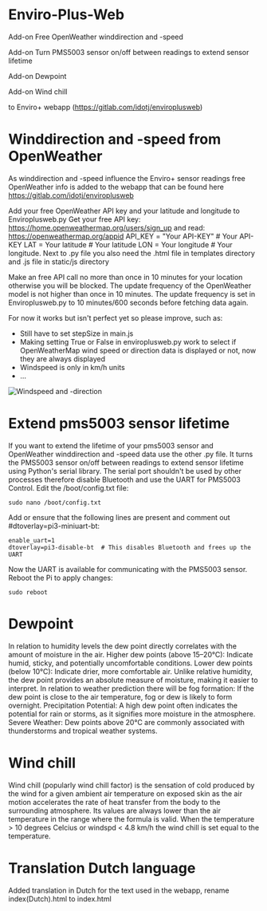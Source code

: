 # Enviro-Plus-Web
Add-on Free OpenWeather winddirection and -speed

Add-on Turn PMS5003 sensor on/off between readings to extend sensor lifetime

Add-on Dewpoint

Add-on Wind chill

to Enviro+ webapp (https://gitlab.com/idotj/enviroplusweb)

# Winddirection and -speed from OpenWeather
As winddirection and -speed influence the Enviro+ sensor readings free OpenWeather info is added to the webapp that can be found here https://gitlab.com/idotj/enviroplusweb

Add your free OpenWeather API key and your latitude and longitude to Enviroplusweb.py
Get your free API key: https://home.openweathermap.org/users/sign_up and read: https://openweathermap.org/appid
API_KEY = "Your API-KEY" # Your API-KEY
LAT = Your latitude  # Your latitude
LON = Your longitude  # Your longitude.
Next to .py file you also need the .html file in templates directory and .js file in static/js directory

Make an free API call no more than once in 10 minutes for your location otherwise you will be blocked.
The update frequency of the OpenWeather model is not higher than once in 10 minutes.
The update frequency is set in Enviroplusweb.py to 10 minutes/600 seconds before fetching data again.

For now it works but isn't perfect yet so please improve, such as:
- Still have to set stepSize in main.js
- Making setting True or False in enviroplusweb.py work to select if OpenWeatherMap wind speed or direction data is displayed or not, now they are always displayed
- Windspeed is only in km/h units
- ...

![Windspeed and -direction](https://github.com/user-attachments/assets/03c23231-667f-4b2a-9844-245ac759b7f6)

# Extend pms5003 sensor lifetime
If you want to extend the lifetime of your pms5003 sensor and OpenWeather winddirection and -speed data use the other .py file.
It turns the PMS5003 sensor on/off between readings to extend sensor lifetime using Python's serial library.
The serial port shouldn't be used by other processes therefore disable Bluetooth and use the UART for PMS5003 Control. Edit the /boot/config.txt file:

    sudo nano /boot/config.txt
    
Add or ensure that the following lines are present and comment out #dtoverlay=pi3-miniuart-bt:

    enable_uart=1
    dtoverlay=pi3-disable-bt  # This disables Bluetooth and frees up the UART
    
Now the UART is available for communicating with the PMS5003 sensor. Reboot the Pi to apply changes:

    sudo reboot

# Dewpoint
In relation to humidity levels the dew point directly correlates with the amount of moisture in the air. Higher dew points (above 15–20°C): Indicate humid, sticky, and potentially uncomfortable conditions. Lower dew points (below 10°C): Indicate drier, more comfortable air. Unlike relative humidity, the dew point provides an absolute measure of moisture, making it easier to interpret. In relation to weather prediction there will be fog formation: If the dew point is close to the air temperature, fog or dew is likely to form overnight. Precipitation Potential: A high dew point often indicates the potential for rain or storms, as it signifies more moisture in the atmosphere. Severe Weather: Dew points above 20°C are commonly associated with thunderstorms and tropical weather systems.

# Wind chill
Wind chill (popularly wind chill factor) is the sensation of cold produced by the wind for a given ambient air temperature on exposed skin as the air motion accelerates the rate of heat transfer from the body to the surrounding atmosphere. Its values are always lower than the air temperature in the range where the formula is valid. When the temperature > 10 degrees Celcius or windspd < 4.8 km/h the wind chill is set equal to the temperature.

# Translation Dutch language
Added translation in Dutch for the text used in the webapp, rename index(Dutch).html to index.html
